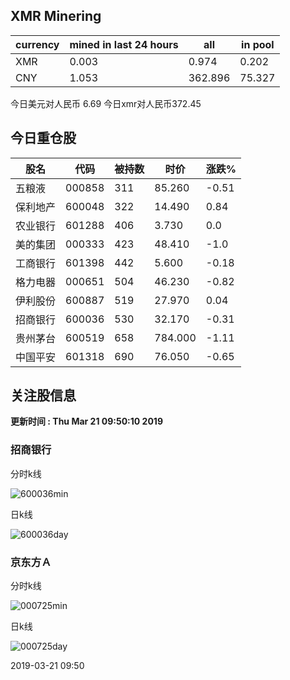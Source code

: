 ## XMR Minering

|currency|mined in last 24 hours|all|in pool|
|---|---|---|---|
|XMR|0.003|0.974|0.202|
|CNY|1.053|362.896|75.327|

今日美元对人民币 6.69	今日xmr对人民币372.45


## 今日重仓股 

|股名|代码|被持数|时价|涨跌%|
|---|---|---|---|---|
|五粮液|000858|311|85.260|-0.51|
|保利地产|600048|322|14.490|0.84|
|农业银行|601288|406|3.730|0.0|
|美的集团|000333|423|48.410|-1.0|
|工商银行|601398|442|5.600|-0.18|
|格力电器|000651|504|46.230|-0.82|
|伊利股份|600887|519|27.970|0.04|
|招商银行|600036|530|32.170|-0.31|
|贵州茅台|600519|658|784.000|-1.11|
|中国平安|601318|690|76.050|-0.65|

## 关注股信息
**更新时间 : Thu Mar 21 09:50:10 2019**
### 招商银行 
分时k线

![600036min](http://image.sinajs.cn/newchart/min/n/sh600036.gif)

日k线

![600036day](http://image.sinajs.cn/newchart/daily/n/sh600036.gif)

### 京东方Ａ 
分时k线

![000725min](http://image.sinajs.cn/newchart/min/n/sz000725.gif)

日k线

![000725day](http://image.sinajs.cn/newchart/daily/n/sz000725.gif)

2019-03-21 09:50
